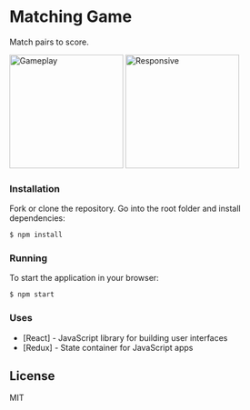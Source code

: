 # Matching Game

Match pairs to score.

<p float="left">
<img src="../assets/game.gif" alt="Gameplay" width="200" height="200"/>
<img src="../assets/responsive.gif" alt="Responsive" width="200" height="200"/>
</p>

### Installation

Fork or clone the repository. Go into the root folder and install dependencies:

```sh
$ npm install
```

### Running

To start the application in your browser:

```sh
$ npm start
```

### Uses

- [React] - JavaScript library for building user interfaces
- [Redux] - State container for JavaScript apps

## License

MIT
